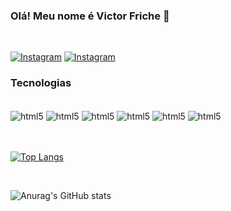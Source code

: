 ### Olá! Meu nome é Victor Friche 👋 
<br/>

[![Instagram](https://img.shields.io/badge/Instagram-E4405F?style=for-the-badge&logo=instagram&logoColor=white)](https://www.instagram.com/victor.friche/)
[![Instagram](https://img.shields.io/badge/YouTube-FF0000?style=for-the-badge&logo=youtube&logoColor=white)](https://www.youtube.com/channel/UCGyREz0-49n4mlnu4BvvdDA)



### Tecnologias

<div style="display: inline_block"><br/>
<img align="center" alt="html5" src="https://img.shields.io/badge/HTML5-E34F26?style=for-the-badge&logo=html5&logoColor=white" /> 
<img align="center" alt="html5" src="https://img.shields.io/badge/CSS3-1572B6?style=for-the-badge&logo=css3&logoColor=white" /> 
<img align="center" alt="html5" src="https://img.shields.io/badge/JavaScript-F7DF1E?style=for-the-badge&logo=javascript&logoColor=black" /> 
<img align="center" alt="html5" src="https://img.shields.io/badge/C%2B%2B-00599C?style=for-the-badge&logo=c%2B%2B&logoColor=white" /> 
<img align="center" alt="html5" src="https://img.shields.io/badge/Java-ED8B00?style=for-the-badge&logo=java&logoColor=white" /> 
<img align="center" alt="html5" src="https://img.shields.io/badge/MySQL-00000F?style=for-the-badge&logo=mysql&logoColor=white" /> 




</div>
 <br/> 

<br/>

[![Top Langs](https://github-readme-stats.vercel.app/api/top-langs/?username=friche11&layout=compact&theme=dracula)](https://github.com/friche11/github-readme-stats)

<br/>

![Anurag's GitHub stats](https://github-readme-stats.vercel.app/api?username=friche11&show_icons=true&theme=dracula)


